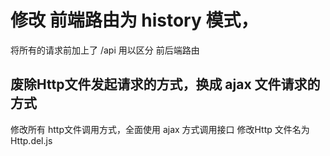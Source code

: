 # 修改 前端路由为 history 模式，
将所有的请求前加上了 /api 用以区分 前后端路由
## 废除Http文件发起请求的方式，换成 ajax 文件请求的方式
修改所有 http文件调用方式，全面使用 ajax 方式调用接口 修改Http 文件名为Http.del.js













